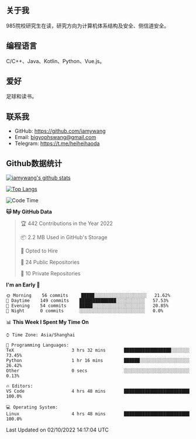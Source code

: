 ## 关于我

985院校研究生在读，研究方向为计算机体系结构及安全、侧信道安全。

## 编程语言

C/C++、Java、Kotlin、Python、Vue.js。

## 爱好

足球和读书。

## 联系我

- GitHub: https://github.com/iamywang
- Email: bigyophswang@gmail.com
- Telegram: https://t.me/heiheihaoda

## Github数据统计

[![iamywang's github stats](https://github-readme-stats.vercel.app/api?username=iamywang&count_private=true&show_icons=true)]()

[![Top Langs](https://github-readme-stats.vercel.app/api/top-langs/?username=iamywang&layout=compact)]()

<!--START_SECTION:waka-->
![Code Time](http://img.shields.io/badge/Code%20Time-585%20hrs%2054%20mins-blue)

**🐱 My GitHub Data** 

> 🏆 442 Contributions in the Year 2022
 > 
> 📦 2.2 MB Used in GitHub's Storage 
 > 
> 💼 Opted to Hire
 > 
> 📜 24 Public Repositories 
 > 
> 🔑 10 Private Repositories  
 > 
**I'm an Early 🐤** 

```text
🌞 Morning    56 commits     █████░░░░░░░░░░░░░░░░░░░░   21.62% 
🌆 Daytime    149 commits    ██████████████░░░░░░░░░░░   57.53% 
🌃 Evening    54 commits     █████░░░░░░░░░░░░░░░░░░░░   20.85% 
🌙 Night      0 commits      ░░░░░░░░░░░░░░░░░░░░░░░░░   0.0%

```


📊 **This Week I Spent My Time On** 

```text
⌚︎ Time Zone: Asia/Shanghai

💬 Programming Languages: 
TeX                      3 hrs 32 mins       ██████████████████░░░░░░░   73.45% 
Python                   1 hr 16 mins        ██████░░░░░░░░░░░░░░░░░░░   26.42% 
Other                    0 secs              ░░░░░░░░░░░░░░░░░░░░░░░░░   0.13%

🔥 Editors: 
VS Code                  4 hrs 48 mins       █████████████████████████   100.0%

💻 Operating System: 
Linux                    4 hrs 48 mins       █████████████████████████   100.0%

```


 Last Updated on 02/10/2022 14:17:04 UTC
<!--END_SECTION:waka-->
